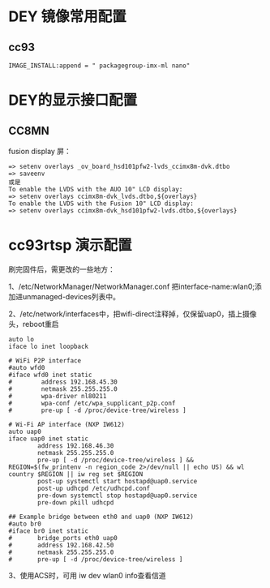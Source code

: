 # DEY 镜像常用配置

## cc93
```
IMAGE_INSTALL:append = " packagegroup-imx-ml nano"

```

# DEY的显示接口配置

## CC8MN
fusion display 屏： 
```
=> setenv overlays _ov_board_hsd101pfw2-lvds_ccimx8m-dvk.dtbo
=> saveenv
或是
To enable the LVDS with the AUO 10" LCD display:
=> setenv overlays ccimx8m-dvk_lvds.dtbo,${overlays}
To enable the LVDS with the Fusion 10" LCD display:
=> setenv overlays ccimx8m-dvk_hsd101pfw2-lvds.dtbo,${overlays}
```

# cc93rtsp 演示配置
刷完固件后，需更改的一些地方：

1、/etc/NetworkManager/NetworkManager.conf
把interface-name:wlan0;添加进unmanaged-devices列表中。

2、/etc/network/interfaces中，把wifi-direct注释掉，仅保留uap0，插上摄像头，reboot重启
```
auto lo
iface lo inet loopback

# WiFi P2P interface
#auto wfd0
#iface wfd0 inet static
#        address 192.168.45.30
#        netmask 255.255.255.0
#        wpa-driver nl80211
#        wpa-conf /etc/wpa_supplicant_p2p.conf
#        pre-up [ -d /proc/device-tree/wireless ]

# Wi-Fi AP interface (NXP IW612)
auto uap0
iface uap0 inet static
        address 192.168.46.30
        netmask 255.255.255.0
        pre-up [ -d /proc/device-tree/wireless ] && REGION=$(fw_printenv -n region_code 2>/dev/null || echo US) && wl country $REGION || iw reg set $REGION
        post-up systemctl start hostapd@uap0.service
        post-up udhcpd /etc/udhcpd.conf
        pre-down systemctl stop hostapd@uap0.service
        pre-down pkill udhcpd

## Example bridge between eth0 and uap0 (NXP IW612)
#auto br0
#iface br0 inet static
#       bridge_ports eth0 uap0
#       address 192.168.42.50
#       netmask 255.255.255.0
#       pre-up [ -d /proc/device-tree/wireless ]
```

3、使用ACS时，可用 iw dev wlan0 info查看信道
